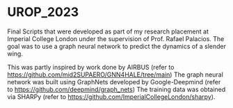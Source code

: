 # UROP_2023
Final Scripts that were developed as part of my research placement at Imperial College London under the supervision of Prof. Rafael Palacios.
The goal was to use a graph neural network to predict the dynamics of a slender wing.

This was partly inspired by work done by AIRBUS (refer to https://github.com/mid2SUPAERO/GNN4HALE/tree/main)
The graph neural network was built using GraphNets developed by Google-Deepmind (refer to https://github.com/deepmind/graph_nets)
The training data was obtained via SHARPy (refer to https://github.com/ImperialCollegeLondon/sharpy).
